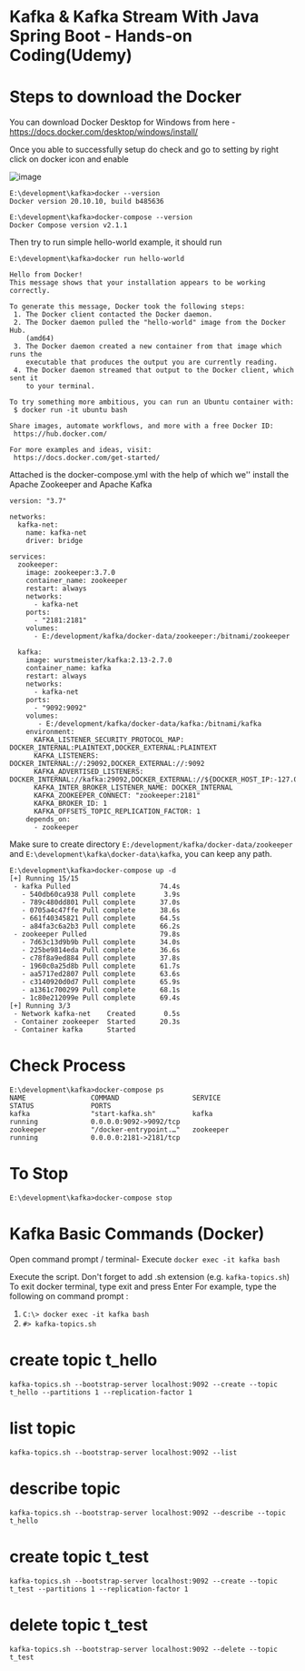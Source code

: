 # Kafka & Kafka Stream With Java Spring Boot - Hands-on Coding(Udemy)

# Steps to download the Docker 

You can download Docker Desktop for Windows from here - https://docs.docker.com/desktop/windows/install/

Once you able to successfully setup do check and go to setting by right click on docker icon and enable

![image](https://user-images.githubusercontent.com/54174687/141322746-4196bc9c-00de-403d-a0db-657578c7b42b.png)

```
E:\development\kafka>docker --version
Docker version 20.10.10, build b485636

E:\development\kafka>docker-compose --version
Docker Compose version v2.1.1
```
Then try to run simple hello-world example, it should run

```
E:\development\kafka>docker run hello-world

Hello from Docker!
This message shows that your installation appears to be working correctly.

To generate this message, Docker took the following steps:
 1. The Docker client contacted the Docker daemon.
 2. The Docker daemon pulled the "hello-world" image from the Docker Hub.
    (amd64)
 3. The Docker daemon created a new container from that image which runs the
    executable that produces the output you are currently reading.
 4. The Docker daemon streamed that output to the Docker client, which sent it
    to your terminal.

To try something more ambitious, you can run an Ubuntu container with:
 $ docker run -it ubuntu bash

Share images, automate workflows, and more with a free Docker ID:
 https://hub.docker.com/

For more examples and ideas, visit:
 https://docs.docker.com/get-started/
```

Attached is the docker-compose.yml with the help of which we'' install the Apache Zookeeper and Apache Kafka

```
version: "3.7"

networks:
  kafka-net:
    name: kafka-net
    driver: bridge

services:
  zookeeper:
    image: zookeeper:3.7.0
    container_name: zookeeper
    restart: always
    networks:
      - kafka-net
    ports:
      - "2181:2181"
    volumes:
      - E:/development/kafka/docker-data/zookeeper:/bitnami/zookeeper

  kafka:
    image: wurstmeister/kafka:2.13-2.7.0
    container_name: kafka
    restart: always
    networks:
      - kafka-net
    ports:
      - "9092:9092"
    volumes:
       - E:/development/kafka/docker-data/kafka:/bitnami/kafka
    environment:
      KAFKA_LISTENER_SECURITY_PROTOCOL_MAP: DOCKER_INTERNAL:PLAINTEXT,DOCKER_EXTERNAL:PLAINTEXT
      KAFKA_LISTENERS: DOCKER_INTERNAL://:29092,DOCKER_EXTERNAL://:9092
      KAFKA_ADVERTISED_LISTENERS: DOCKER_INTERNAL://kafka:29092,DOCKER_EXTERNAL://${DOCKER_HOST_IP:-127.0.0.1}:9092
      KAFKA_INTER_BROKER_LISTENER_NAME: DOCKER_INTERNAL
      KAFKA_ZOOKEEPER_CONNECT: "zookeeper:2181"
      KAFKA_BROKER_ID: 1
      KAFKA_OFFSETS_TOPIC_REPLICATION_FACTOR: 1
    depends_on:
      - zookeeper
```

Make sure to create directory `E:/development/kafka/docker-data/zookeeper` and `E:\development\kafka\docker-data\kafka`, you can keep any path.

```
E:\development\kafka>docker-compose up -d
[+] Running 15/15
 - kafka Pulled                      74.4s
   - 540db60ca938 Pull complete       3.9s
   - 789c480dd801 Pull complete      37.0s
   - 0705a4c47ffe Pull complete      38.6s
   - 661f40345821 Pull complete      64.5s
   - a84fa3c6a2b3 Pull complete      66.2s
 - zookeeper Pulled                  79.8s
   - 7d63c13d9b9b Pull complete      34.0s
   - 225be9814eda Pull complete      36.6s
   - c78f8a9ed884 Pull complete      37.8s
   - 1960c0a25d8b Pull complete      61.7s
   - aa5717ed2807 Pull complete      63.6s
   - c3140920d0d7 Pull complete      65.9s
   - a1361c700299 Pull complete      68.1s
   - 1c80e212099e Pull complete      69.4s
[+] Running 3/3
 - Network kafka-net    Created       0.5s
 - Container zookeeper  Started      20.3s
 - Container kafka      Started
```

# Check Process

```
E:\development\kafka>docker-compose ps
NAME                COMMAND                  SERVICE             STATUS              PORTS
kafka               "start-kafka.sh"         kafka               running             0.0.0.0:9092->9092/tcp
zookeeper           "/docker-entrypoint.…"   zookeeper           running             0.0.0.0:2181->2181/tcp
```

# To Stop 

```
E:\development\kafka>docker-compose stop
```

# Kafka Basic Commands (Docker)

Open command prompt / terminal- Execute `docker exec -it kafka bash`

Execute the script. Don't forget to add .sh extension (e.g. `kafka-topics.sh`)
To exit docker terminal, type exit and press Enter
For example, type the following on command prompt :

1. `C:\> docker exec -it kafka bash`
2. `#> kafka-topics.sh`


# create topic t_hello
`kafka-topics.sh --bootstrap-server localhost:9092 --create --topic t_hello --partitions 1 --replication-factor 1`

# list topic
``kafka-topics.sh --bootstrap-server localhost:9092 --list``

# describe topic
`kafka-topics.sh --bootstrap-server localhost:9092 --describe --topic t_hello`

# create topic t_test
`kafka-topics.sh --bootstrap-server localhost:9092 --create --topic t_test --partitions 1 --replication-factor 1`

# delete topic t_test
`kafka-topics.sh --bootstrap-server localhost:9092 --delete --topic t_test`
